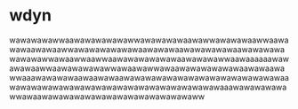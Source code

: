 # wdyn
wawawawawwaawawawawawawwawawawawaawawwawawawaawwaawawawaawawaawwawawawawawawaawawawaawawawawawaawawawawawawawawwawaawwaawwaawawawawawawaawawawawwaawaaaaaawawawawaawwaawawawawawwawaawawwawaawawawawawawaawawaawawwaaawawawawaawaawawaawawawawawawawawawawawawawawawaawawawawawawawawawawawawawawawawawawawawaaawawawawawawwawaawawawawawawawawawawawawawawaww
